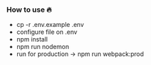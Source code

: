 ### How to use :fire:

- cp -r .env.example .env
- configure file on .env
- npm install
- npm run nodemon
- run for production -> npm run webpack:prod
